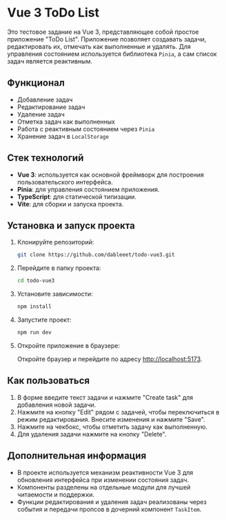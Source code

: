 # Vue 3 ToDo List

Это тестовое задание на Vue 3, представляющее собой простое приложение "ToDo List". Приложение позволяет создавать задачи, редактировать их, отмечать как выполненные и удалять. Для управления состоянием используется библиотека `Pinia`, а сам список задач является реактивным.

## Функционал

- Добавление задач
- Редактирование задач
- Удаление задач
- Отметка задач как выполненных
- Работа с реактивным состоянием через `Pinia`
- Хранение задач в `LocalStorage`

## Стек технологий

- **Vue 3**: используется как основной фреймворк для построения пользовательского интерфейса.
- **Pinia**: для управления состоянием приложения.
- **TypeScript**: для статической типизации.
- **Vite**: для сборки и запуска проекта.

## Установка и запуск проекта

1. Клонируйте репозиторий:

   ```bash
   git clone https://github.com/dableeet/todo-vue3.git
   ```

2. Перейдите в папку проекта:

   ```bash
   cd todo-vue3
   ```

3. Установите зависимости:

   ```bash
   npm install
   ```

4. Запустите проект:

   ```bash
   npm run dev
   ```

5. Откройте приложение в браузере:

   Откройте браузер и перейдите по адресу [http://localhost:5173](http://localhost:5173).

## Как пользоваться

1. В форме введите текст задачи и нажмите "Create task" для добавления новой задачи.
2. Нажмите на кнопку "Edit" рядом с задачей, чтобы переключиться в режим редактирования. Внесите изменения и нажмите "Save".
3. Нажмите на чекбокс, чтобы отметить задачу как выполненную.
4. Для удаления задачи нажмите на кнопку "Delete".

## Дополнительная информация

- В проекте используется механизм реактивности Vue 3 для обновления интерфейса при изменении состояния задач.
- Компоненты разделены на отдельные модули для лучшей читаемости и поддержки.
- Функции редактирования и удаления задач реализованы через события и передачи пропсов в дочерний компонент `TaskItem`.
